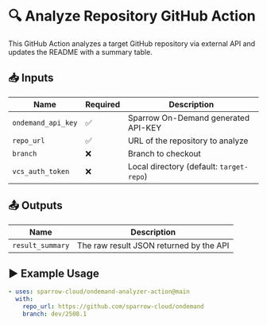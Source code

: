 # 🔍 Analyze Repository GitHub Action

This GitHub Action analyzes a target GitHub repository via external API and updates the README with a summary table.

## 📥 Inputs

| Name         | Required | Description                          |
|--------------|----------|--------------------------------------|
| `ondemand_api_key`| ✅       | Sparrow On-Demand generated API-KEY |
| `repo_url`   | ✅       | URL of the repository to analyze     |
| `branch`     | ❌       | Branch to checkout                   |
| `vcs_auth_token`| ❌       | Local directory (default: `target-repo`) |

## 📤 Outputs

| Name           | Description                          |
|----------------|--------------------------------------|
| `result_summary`  | The raw result JSON returned by the API |

## ▶️ Example Usage

```yaml
- uses: sparrow-cloud/ondemand-analyzer-action@main
  with:
    repo_url: https://github.com/sparrow-cloud/ondemand
    branch: dev/2508.1
```
